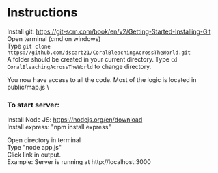 # Instructions
Install git: https://git-scm.com/book/en/v2/Getting-Started-Installing-Git \
Open terminal (cmd on windows) \
Type `git clone https://github.com/dscarb21/CoralBleachingAcrossTheWorld.git` \
A folder should be created in your current directory. Type `cd CoralBleachingAcrossTheWorld` to change directory. 

You now have access to all the code. Most of the logic is located in public/map.js \

### To start server:
Install Node JS: https://nodejs.org/en/download \
Install express: "npm install express"

Open directory in terminal \
Type "node app.js" \
Click link in output. \
Example: Server is running at http://localhost:3000  

